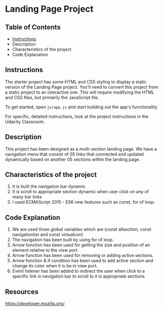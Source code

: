 # Landing Page Project

## Table of Contents

* [Instructions](#instructions)
* Description
* Characteristics of the project
* Code Explanation


## Instructions

The starter project has some HTML and CSS styling to display a static version of the Landing Page project. You'll need to convert this project from a static project to an interactive one. This will require modifying the HTML and CSS files, but primarily the JavaScript file.

To get started, open `js/app.js` and start building out the app's functionality

For specific, detailed instructions, look at the project instructions in the Udacity Classroom.

## Description
This project has been designed as a multi-section landing page. We have a navigation menu that consist of 05 links that connected and updated dynamically based on another 05 sections within the landing page.

## Characteristics of the project
1. It is built the navigation bar dynamic 
2. It is scroll to appropriate section dynamic when user click on any of many bar
   links
3. I used ECMAScript 2015 - ES6 new features such as const, for of loop.

## Code Explanation
1. We are used three global variables which are (const allsection, const  
   navigationlist and const virtualcon)
2. The navigation has been built by using for of loop.
3. Arrow function has been used for getting the size and position of an element
   relative to the view port.
4. Arrow function has been used for removing or adding active sections.
5. Arrow function & if condition has been used to add active section and change its
   color when it is be in view port.
6. Event listener has been added to redirect the user when click to a specific link 
   in navigation bar to scroll to it is appropriate sections.

## Resources
   https://developer.mozilla.org/